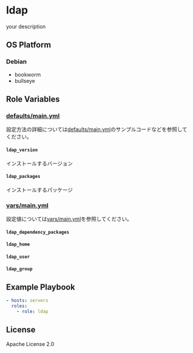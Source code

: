 ldap
=================

your description

OS Platform
-----------------

### Debian

- bookworm
- bullseye

Role Variables
--------------

### [defaults/main.yml](defaults/main.yml)

設定方法の詳細については[defaults/main.yml](defaults/main.yml)のサンプルコードなどを参照してください。

#### `ldap_version`

インストールするバージョン

#### `ldap_packages`

インストールするパッケージ

### [vars/main.yml](vars/main.yml)

設定値については[vars/main.yml](vars/main.yml)を参照してください。

#### `ldap_dependency_packages`

#### `ldap_home`

#### `ldap_user`

#### `ldap_group`

Example Playbook
--------------

```yaml
- hosts: servers
  roles:
    - role: ldap
```

License
--------------

Apache License 2.0
